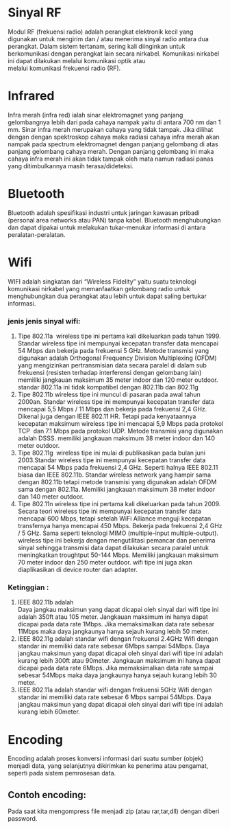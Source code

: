# Sinyal RF
Modul RF (frekuensi radio) adalah perangkat elektronik kecil yang digunakan untuk mengirim dan / atau menerima sinyal radio antara dua perangkat. Dalam sistem tertanam, sering kali diinginkan untuk berkomunikasi dengan perangkat lain secara nirkabel. Komunikasi nirkabel ini dapat dilakukan melalui komunikasi optik atau melalui komunikasi frekuensi radio (RF).

# Infrared
Infra merah (infra red) ialah sinar elektromagnet yang panjang gelombangnya lebih dari pada cahaya nampak yaitu di antara 700 nm dan 1 mm. Sinar infra merah merupakan cahaya yang tidak tampak. Jika dilihat dengan dengan spektroskop cahaya maka radiasi cahaya infra merah akan nampak pada spectrum elektromagnet dengan panjang gelombang di atas panjang gelombang cahaya merah. Dengan panjang gelombang ini maka cahaya infra merah ini akan tidak tampak oleh mata namun radiasi panas yang ditimbulkannya masih terasa/dideteksi.

# Bluetooth
Bluetooth adalah spesifikasi industri untuk jaringan kawasan pribadi (personal area networks atau PAN) tanpa kabel. Bluetooth menghubungkan dan dapat dipakai untuk melakukan tukar-menukar informasi di antara peralatan-peralatan.

# Wifi
WIFI adalah singkatan dari “Wireless Fidelity” yaitu suatu teknologi komunikasi nirkabel yang memanfaatkan gelombang radio untuk menghubungkan dua perangkat atau lebih untuk dapat saling bertukar informasi.
### jenis jenis sinyal wifi:
1. Tipe 802.11a 
wireless tipe ini pertama kali dikeluarkan pada tahun 1999. Standar wireless tipe ini mempunyai kecepatan transfer data mencapai 54 Mbps dan bekerja pada frekuensi 5 GHz.
Metode transmisi yang digunakan adalah Orthogonal Frequency Division Multiplexing (OFDM)
yang mengizinkan pertransmisian data secara paralel di dalam sub frekuensi (resisten terhadap interferensi dengan gelombang lain) memiliki jangkauan maksimum 35 meter indoor dan 120 meter outdoor. standar 802.11a ini tidak kompatibel dengan 802.11b dan 802.11g
2. Tipe 802.11b
wireless tipe ini muncul di pasaran pada awal tahun 2000an. Standar wireless tipe ini mempunyai kecepatan transfer data mencapai 5,5 Mbps / 11 Mbps dan bekerja pada
frekuensi 2,4 GHz. Dikenal juga dengan IEEE 802.11 HR. Tetapi pada kenyataannya kecepatan maksimum wireless tipe ini mencapai 5,9 Mbps pada protokol TCP  dan 7.1 Mbps pada protokol UDP. Metode transmisi yang digunakan adalah DSSS. memiliki jangkauan maksimum 38 meter indoor dan 140 meter outdoor.
3. Tipe 802.11g
 wireless tipe ini mulai di publikasikan pada bulan juni 2003.Standar wireless tipe ini mempunyai kecepatan transfer data mencapai 54 Mbps pada frekuensi 2,4 GHz. Seperti halnya IEEE 802.11 biasa dan IEEE 802.11b. Standar wireless network yang hampir sama dengan 802.11b tetapi metode transmisi yang digunakan adalah OFDM sama dengan 802.11a. Memiliki jangkauan maksimum 38 meter indoor dan 140 meter outdoor.
4. Tipe 802.11n
wireless tipe ini pertama kali dikeluarkan pada tahun 2009. Secara teori wireless tipe ini mempunyai kecepatan transfer data mencapai 600 Mbps, tetapi setelah WiFi Alliance menguji kecepatan transfernya hanya mencapai 450 Mbps. Bekerja pada frekuensi 2,4 GHz / 5 GHz.
Sama seperti teknologi MIMO (multiple-input multiple-output). wireless tipe ini bekerja dengan mengutilitasi pemancar dan penerima sinyal sehingga transmisi data dapat dilakukan secara paralel untuk meningkatkan troughtput 50-144 Mbps. Memiliki jangkauan maksimum 70 meter indoor dan 250 meter outdoor. wifi tipe ini juga akan diaplikasikan di device router dan adapter.
### Ketinggian :
1. IEEE 802.11b adalah  
Daya jangkau maksimun yang dapat dicapai oleh sinyal dari wifi tipe ini adalah 350ft atau 105 meter. Jangkauan maksimum ini hanya dapat dicapai pada data rate 1Mbps. Jika memaksimalkan data rate sebesar 11Mbps maka daya jangkaunya hanya sejauh kurang lebih 50 meter.
2. IEEE 802.11g adalah standar wifi dengan frekuensi 2.4GHz
Wifi dengan standar ini memiliki data rate sebesar 6Mbps sampai 54Mbps. Daya jangkau maksimun yang dapat dicapai oleh sinyal dari wifi tipe ini adalah kurang lebih 300ft atau 90meter. Jangkauan maksimum ini hanya dapat dicapai pada data rate 6Mbps. Jika memaksimalkan data rate sampai sebesar 54Mbps maka daya jangkaunya hanya sejauh kurang lebih 30 meter. 
3. IEEE 802.11a adalah standar wifi dengan frekuensi 5GHz
Wifi dengan standar ini memiliki data rate sebesar 6 Mbps sampai 54Mbps. Daya jangkau maksimun yang dapat dicapai oleh sinyal dari wifi tipe ini adalah kurang lebih 60meter. 

# Encoding
Encoding adalah proses konversi informasi dari suatu sumber (objek) menjadi data, yang selanjutnya dikirimkan ke penerima atau pengamat, seperti pada sistem pemrosesan data.
## Contoh encoding: 
Pada saat kita mengompress file menjadi zip (atau rar,tar,dll) dengan diberi password. 
